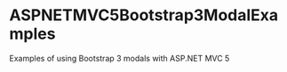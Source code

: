 ASPNETMVC5Bootstrap3ModalExamples
=================================

Examples of using Bootstrap 3 modals with ASP.NET MVC 5
